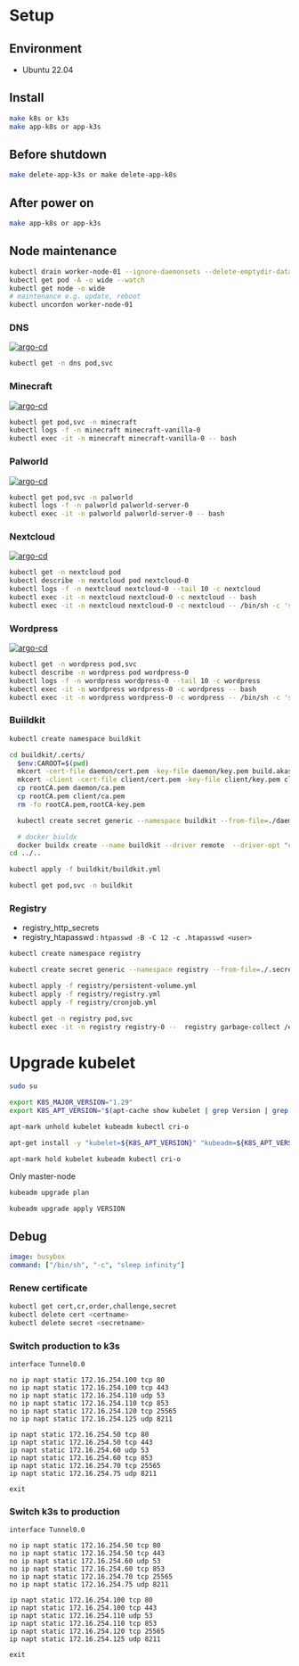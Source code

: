 # Setup
## Environment
- Ubuntu 22.04

## Install

```bash
make k8s or k3s
make app-k8s or app-k3s
```

## Before shutdown

```bash
make delete-app-k3s or make delete-app-k8s
```

## After power on

```bash
make app-k8s or app-k3s
```

## Node maintenance

```bash
kubectl drain worker-node-01 --ignore-daemonsets --delete-emptydir-data
kubectl get pod -A -o wide --watch
kubectl get node -o wide
# maintenance e.g. update, reboot
kubectl uncordon worker-node-01
```

### DNS

[![argo-cd](https://argocd.akashisn.info/api/badge?name=dns&revision=true)](https://argocd.akashisn.info/applications/argo-cd/dns)

```bash
kubectl get -n dns pod,svc
```

### Minecraft

[![argo-cd](https://argocd.akashisn.info/api/badge?name=minecraft&revision=true)](https://argocd.akashisn.info/applications/argo-cd/minecraft)

```bash
kubectl get pod,svc -n minecraft
kubectl logs -f -n minecraft minecraft-vanilla-0
kubectl exec -it -n minecraft minecraft-vanilla-0 -- bash
```

### Palworld

[![argo-cd](https://argocd.akashisn.info/api/badge?name=palworld&revision=true)](https://argocd.akashisn.info/applications/argo-cd/palworld)

```bash
kubectl get pod,svc -n palworld
kubectl logs -f -n palworld palworld-server-0
kubectl exec -it -n palworld palworld-server-0 -- bash
```

### Nextcloud

[![argo-cd](https://argocd.akashisn.info/api/badge?name=nextcloud&revision=true)](https://argocd.akashisn.info/applications/argo-cd/nextcloud)

```bash
kubectl get -n nextcloud pod
kubectl describe -n nextcloud pod nextcloud-0
kubectl logs -f -n nextcloud nextcloud-0 --tail 10 -c nextcloud
kubectl exec -it -n nextcloud nextcloud-0 -c nextcloud -- bash
kubectl exec -it -n nextcloud nextcloud-0 -c nextcloud -- /bin/sh -c 'su www-data --shel=/bin/sh --command="/usr/local/bin/php occ <command>"'
```

### Wordpress

[![argo-cd](https://argocd.akashisn.info/api/badge?name=wordpress&revision=true)](https://argocd.akashisn.info/applications/argo-cd/wordpress)

```bash
kubectl get -n wordpress pod,svc
kubectl describe -n wordpress pod wordpress-0
kubectl logs -f -n wordpress wordpress-0 --tail 10 -c wordpress
kubectl exec -it -n wordpress wordpress-0 -c wordpress -- bash
kubectl exec -it -n wordpress wordpress-0 -c wordpress -- /bin/sh -c 'su www-data --shel=/bin/sh --command="wp <command>"'
```

### Buiildkit

```bash
kubectl create namespace buildkit

cd buildkit/.certs/
  $env:CAROOT=$(pwd)
  mkcert -cert-file daemon/cert.pem -key-file daemon/key.pem build.akashisn.info
  mkcert -client -cert-file client/cert.pem -key-file client/key.pem client
  cp rootCA.pem daemon/ca.pem
  cp rootCA.pem client/ca.pem
  rm -fo rootCA.pem,rootCA-key.pem

  kubectl create secret generic --namespace buildkit --from-file=./daemon buildkit-daemon-certs

  # docker biuldx
  docker buildx create --name buildkit --driver remote  --driver-opt "cacert=$(pwd)/client/ca.pem,cert=$(pwd)/client/cert.pem,key=$(pwd)/client/key.pem,servername=build.akashisn.info" tcp://build.akashisn.info:2376 --use
cd ../..

kubectl apply -f buildkit/buildkit.yml

kubectl get pod,svc -n buildkit
```

### Registry

- registry_http_secrets
- registry_htapasswd : `htpasswd -B -C 12 -c .htapasswd <user>`

```bash
kubectl create namespace registry

kubectl create secret generic --namespace registry --from-file=./.secrets/registry_http_secrets --from-file=./.secrets/registry_htapasswd registry-secrets

kubectl apply -f registry/persistent-volume.yml
kubectl apply -f registry/registry.yml
kubectl apply -f registry/cronjob.yml

kubectl get -n registry pod,svc
kubectl exec -it -n registry registry-0 --  registry garbage-collect /etc/docker/registry/config.yml
```

# Upgrade kubelet

```bash
sudo su

export K8S_MAJOR_VERSION="1.29"
export K8S_APT_VERSION="$(apt-cache show kubelet | grep Version | grep ${K8S_MAJOR_VERSION} | head -n 1 | cut -d ' ' -f 2)"

apt-mark unhold kubelet kubeadm kubectl cri-o

apt-get install -y "kubelet=${K8S_APT_VERSION}" "kubeadm=${K8S_APT_VERSION}" "kubectl=${K8S_APT_VERSION}" "cri-o=${K8S_APT_VERSION}"

apt-mark hold kubelet kubeadm kubectl cri-o
```

Only master-node
```bash
kubeadm upgrade plan

kubeadm upgrade apply VERSION
```

## Debug

```yml
image: busybox
command: ["/bin/sh", "-c", "sleep infinity"]
```

### Renew certificate

```bash
kubectl get cert,cr,order,challenge,secret
kubectl delete cert <certname>
kubectl delete secret <secretname>
```


### Switch production to k3s

```
interface Tunnel0.0

no ip napt static 172.16.254.100 tcp 80
no ip napt static 172.16.254.100 tcp 443
no ip napt static 172.16.254.110 udp 53
no ip napt static 172.16.254.110 tcp 853
no ip napt static 172.16.254.120 tcp 25565
no ip napt static 172.16.254.125 udp 8211

ip napt static 172.16.254.50 tcp 80
ip napt static 172.16.254.50 tcp 443
ip napt static 172.16.254.60 udp 53
ip napt static 172.16.254.60 tcp 853
ip napt static 172.16.254.70 tcp 25565
ip napt static 172.16.254.75 udp 8211

exit
```

### Switch k3s to production

```
interface Tunnel0.0

no ip napt static 172.16.254.50 tcp 80
no ip napt static 172.16.254.50 tcp 443
no ip napt static 172.16.254.60 udp 53
no ip napt static 172.16.254.60 tcp 853
no ip napt static 172.16.254.70 tcp 25565
no ip napt static 172.16.254.75 udp 8211

ip napt static 172.16.254.100 tcp 80
ip napt static 172.16.254.100 tcp 443
ip napt static 172.16.254.110 udp 53
ip napt static 172.16.254.110 tcp 853
ip napt static 172.16.254.120 tcp 25565
ip napt static 172.16.254.125 udp 8211

exit
```